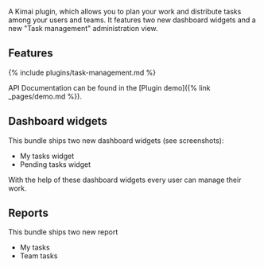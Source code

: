 A Kimai plugin, which allows you to plan your work and distribute tasks among your users and teams.
It features two new dashboard widgets and a new "Task management" administration view.

## Features

{% include plugins/task-management.md %}

API Documentation can be found in the [Plugin demo]({% link _pages/demo.md %}).

## Dashboard widgets

This bundle ships two new dashboard widgets (see screenshots):

- My tasks widget
- Pending tasks widget
  
With the help of these dashboard widgets every user can manage their work.

## Reports

This bundle ships two new report

- My tasks
- Team tasks
